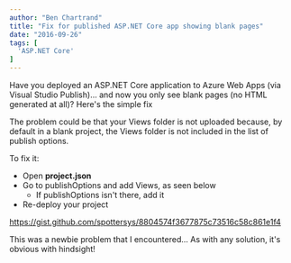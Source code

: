 ```yaml
---
author: "Ben Chartrand"
title: "Fix for published ASP.NET Core app showing blank pages"
date: "2016-09-26"
tags: [
  'ASP.NET Core'
]
---
```


Have you deployed an ASP.NET Core application to Azure Web Apps (via Visual Studio Publish)... and now you only see blank pages (no HTML generated at all)? Here's the simple fix

The problem could be that your Views folder is not uploaded because, by default in a blank project, the Views folder is not included in the list of publish options.

To fix it:

- Open **project.json**
- Go to publishOptions and add Views, as seen below
    - If publishOptions isn't there, add it
- Re-deploy your project

https://gist.github.com/spottersys/8804574f3677875c73516c58c861e1f4

This was a newbie problem that I encountered... As with any solution, it's obvious with hindsight!
